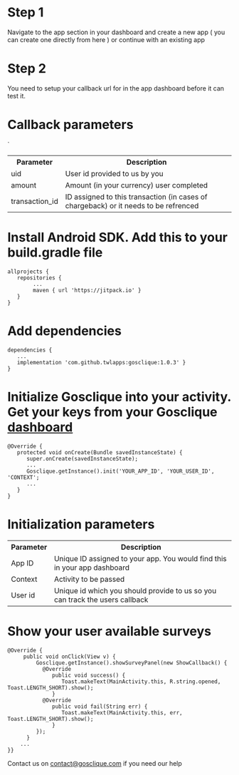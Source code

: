 <h1>Step 1</h1>
<p>Navigate to the app section in your dashboard and create a new app ( you can create one directly from here ) or continue with an existing app</p>
<h1>Step 2</h1>
You need to setup your callback url for in the app dashboard before it can test it.
<h1>Callback parameters</h1>
<table>
  <tr>
    <th>Parameter</th>
    <th>Description</th>
  </tr>
  <tr>
    <td>uid</td>
    <td>User id provided to us by you</td>
  </tr>
  <tr>
    <td>amount</td>
    <td>Amount (in your currency) user completed</td>
  </tr>
  <tr>
`   <td>transaction_id</td>
    <td>ID assigned to this transaction (in cases of chargeback) or it needs to be refrenced</td>
  </tr>
</table>
<h1>Install Android SDK. Add this to your build.gradle file</h1>

```
allprojects { 
   repositories { 
        ... 
        maven { url 'https://jitpack.io' }
   }
}
```

<h1>Add dependencies</h1>

```
dependencies { 
   ... 
   implementation 'com.github.twlapps:gosclique:1.0.3' }
}
```

<h1>Initialize Gosclique into your activity. Get your keys from your Gosclique <a href="https://gosclique.com/app">dashboard</a></h1>

```
@Override { 
   protected void onCreate(Bundle savedInstanceState) { 
      super.onCreate(savedInstanceState);
      ... 
      Gosclique.getInstance().init('YOUR_APP_ID', 'YOUR_USER_ID', 'CONTEXT';    
      ...
   }
}
```
<h1>Initialization parameters</h1>

<table>
  <tr>
    <th>Parameter</th>
    <th>Description</th>
  </tr>
  <tr>
    <td>App ID</td>
    <td>Unique ID assigned to your app. You would find this in your app dashboard</td>
  </tr>
  <tr>
    <td>Context</td>
    <td>Activity to be passed</td>
  </tr>
  <tr>
    <td>User id</td>
    <td>Unique id which you should provide to us so you can track the users callback</td>
  </tr>
</table>


<h1>Show your user available surveys</h1>

```
@Override { 
     public void onClick(View v) { 
         Gosclique.getInstance().showSurveyPanel(new ShowCallback() {
           @Override 
              public void success() {      
                 Toast.makeText(MainActivity.this, R.string.opened, Toast.LENGTH_SHORT).show();
              }
           @Override 
              public void fail(String err) { 
                 Toast.makeText(MainActivity.this, err, Toast.LENGTH_SHORT).show();      
              }     
         });
      }
    ...
}}
```


<p>Contact us on <a className="text-red" href="mailto:contact@gosclique.com">contact@gosclique.com</a> if you need our help</p>
